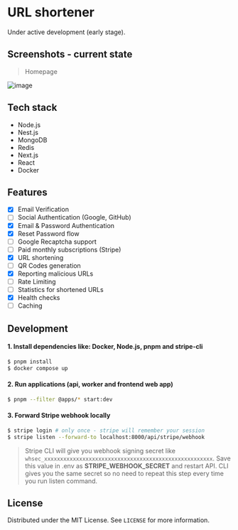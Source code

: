 # URL shortener
Under active development (early stage).

## Screenshots - current state
> Homepage

![image](https://user-images.githubusercontent.com/43048524/234128807-0ec69f73-b01d-49a3-9b10-2300d28e70e3.png)

## Tech stack
- Node.js
- Nest.js
- MongoDB
- Redis
- Next.js
- React
- Docker

## Features
- [x] Email Verification
- [ ] Social Authentication (Google, GitHub)
- [x] Email & Password Authentication
- [x] Reset Password flow
- [ ] Google Recaptcha support
- [ ] Paid monthly subscriptions (Stripe)
- [x] URL shortening
- [ ] QR Codes generation
- [x] Reporting malicious URLs
- [ ] Rate Limiting
- [ ] Statistics for shortened URLs
- [x] Health checks
- [ ] Caching

## Development
#### 1. Install dependencies like: Docker, Node.js, pnpm and stripe-cli
```sh
$ pnpm install
$ docker compose up
```
#### 2. Run applications (api, worker and frontend web app)
```sh
$ pnpm --filter @apps/* start:dev
```
#### 3. Forward Stripe webhook locally
```sh
$ stripe login # only once - stripe will remember your session
$ stripe listen --forward-to localhost:8000/api/stripe/webhook
```
> Stripe CLI will give you webhook signing secret like `whsec_xxxxxxxxxxxxxxxxxxxxxxxxxxxxxxxxxxxxxxxxxxxxxxxxxxxxx`. Save this value in .env as **STRIPE_WEBHOOK_SECRET** and restart API. CLI gives you the same secret so no need to repeat this step every time you run listen command.

## License
Distributed under the MIT License. See `LICENSE` for more information.
